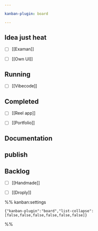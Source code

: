 ```yaml
---

kanban-plugin: board

---
```


## Idea just heat

- [ ] [[Examan]]
- [ ] [[Own UI]]


## Running

- [ ] [[Vibecode]]


## Completed

- [ ] [[Reel app]]
- [ ] [[Portfolio]]


## Documentation



## publish



## Backlog

- [ ] [[Handmade]]
- [ ] [[Droply]]




%% kanban:settings
```
{"kanban-plugin":"board","list-collapse":[false,false,false,false,false,false]}
```
%%